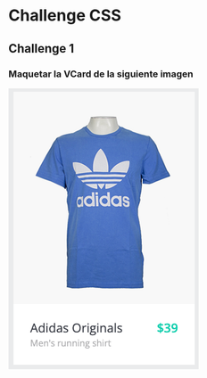 # Challenge CSS

## Challenge 1
### Maquetar la VCard de la siguiente imagen

<img src="./assets/img/VCard.png" />
